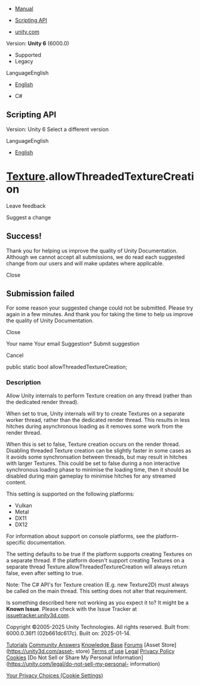 [ ]()

  * [Manual](../Manual/index.html)
  * [Scripting API](../ScriptReference/index.html)

  * [unity.com](https://unity.com/)

Version: **Unity 6** (6000.0)

  * Supported
  * Legacy

LanguageEnglish

  * [English]()

  * C#

[ ](https://docs.unity3d.com)

## Scripting API

Version: Unity 6 Select a different version

LanguageEnglish

  * [English]()

#  [Texture](Texture.html).allowThreadedTextureCreation

Leave feedback

Suggest a change

## Success!

Thank you for helping us improve the quality of Unity Documentation. Although
we cannot accept all submissions, we do read each suggested change from our
users and will make updates where applicable.

Close

## Submission failed

For some reason your suggested change could not be submitted. Please <a>try
again</a> in a few minutes. And thank you for taking the time to help us
improve the quality of Unity Documentation.

Close

Your name Your email Suggestion* Submit suggestion

Cancel

[ ]()

public static bool allowThreadedTextureCreation;

### Description

Allow Unity internals to perform Texture creation on any thread (rather than
the dedicated render thread).

When set to true, Unity internals will try to create Textures on a separate
worker thread, rather than the dedicated render thread. This results in less
hitches during asynchronous loading as it removes some work from the render
thread.  
  
When this is set to false, Texture creation occurs on the render thread.
Disabling threaded Texture creation can be slightly faster in some cases as it
avoids some synchronsation between threads, but may result in hitches with
larger Textures. This could be set to false during a non interactive
synchronous loading phase to minimise the loading time, then it should be
disabled during main gameplay to minimise hitches for any streamed content.  
  
This setting is supported on the following platforms:

  * Vulkan
  * Metal
  * DX11
  * DX12

For information about support on console platforms, see the platform-specific
documentation.  
  
The setting defaults to be true if the platform supports creating Textures on
a separate thread. If the platform doesn't support creating Textures on a
separate thread Texture.allowThreadedTextureCreation will always return false,
even after setting to true.  
  
Note: The C# API's for Texture creation (E.g. new Texture2D) must always be
called on the main thread. This setting does not alter that requirement.

Is something described here not working as you expect it to? It might be a
**Known Issue**. Please check with the Issue Tracker at
[issuetracker.unity3d.com](https://issuetracker.unity3d.com).

Copyright ©2005-2025 Unity Technologies. All rights reserved. Built from:
6000.0.36f1 (02b661dc617c). Built on: 2025-01-14.

[Tutorials](https://unity3d.com/learn) [Community
Answers](https://answers.unity3d.com) [Knowledge
Base](https://support.unity3d.com/hc/en-us)
[Forums](https://forum.unity3d.com) [Asset Store](https://unity3d.com/asset-
store) [Terms of use](https://docs.unity3d.com/Manual/TermsOfUse.html)
[Legal](https://unity.com/legal) [Privacy
Policy](https://unity.com/legal/privacy-policy)
[Cookies](https://unity.com/legal/cookie-policy) [Do Not Sell or Share My
Personal Information](https://unity.com/legal/do-not-sell-my-personal-
information)

[Your Privacy Choices (Cookie Settings)](javascript:void\(0\);)

